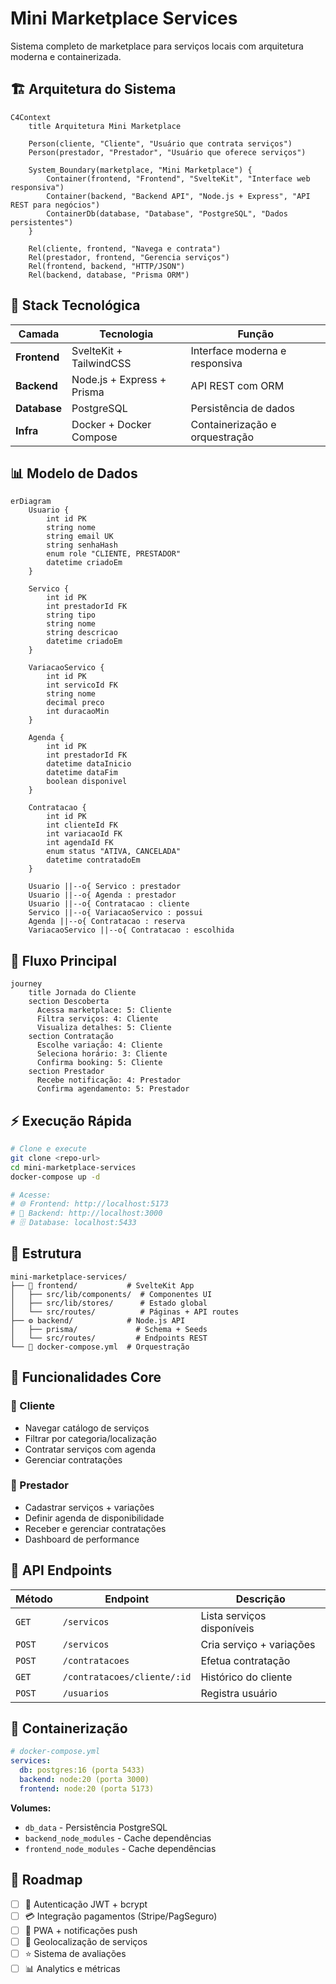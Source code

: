 # Mini Marketplace Services

Sistema completo de marketplace para serviços locais com arquitetura moderna e containerizada.

## 🏗️ Arquitetura do Sistema

```mermaid
C4Context
    title Arquitetura Mini Marketplace

    Person(cliente, "Cliente", "Usuário que contrata serviços")
    Person(prestador, "Prestador", "Usuário que oferece serviços")
    
    System_Boundary(marketplace, "Mini Marketplace") {
        Container(frontend, "Frontend", "SvelteKit", "Interface web responsiva")
        Container(backend, "Backend API", "Node.js + Express", "API REST para negócios")
        ContainerDb(database, "Database", "PostgreSQL", "Dados persistentes")
    }
    
    Rel(cliente, frontend, "Navega e contrata")
    Rel(prestador, frontend, "Gerencia serviços")
    Rel(frontend, backend, "HTTP/JSON")
    Rel(backend, database, "Prisma ORM")
```

## 🚀 Stack Tecnológica

| Camada | Tecnologia | Função |
|--------|------------|--------|
| **Frontend** | SvelteKit + TailwindCSS | Interface moderna e responsiva |
| **Backend** | Node.js + Express + Prisma | API REST com ORM |
| **Database** | PostgreSQL | Persistência de dados |
| **Infra** | Docker + Docker Compose | Containerização e orquestração |

## 📊 Modelo de Dados

```mermaid
erDiagram
    Usuario {
        int id PK
        string nome
        string email UK
        string senhaHash
        enum role "CLIENTE, PRESTADOR"
        datetime criadoEm
    }

    Servico {
        int id PK
        int prestadorId FK
        string tipo
        string nome
        string descricao
        datetime criadoEm
    }

    VariacaoServico {
        int id PK
        int servicoId FK
        string nome
        decimal preco
        int duracaoMin
    }

    Agenda {
        int id PK
        int prestadorId FK
        datetime dataInicio
        datetime dataFim
        boolean disponivel
    }

    Contratacao {
        int id PK
        int clienteId FK
        int variacaoId FK
        int agendaId FK
        enum status "ATIVA, CANCELADA"
        datetime contratadoEm
    }

    Usuario ||--o{ Servico : prestador
    Usuario ||--o{ Agenda : prestador
    Usuario ||--o{ Contratacao : cliente
    Servico ||--o{ VariacaoServico : possui
    Agenda ||--o{ Contratacao : reserva
    VariacaoServico ||--o{ Contratacao : escolhida
```

## 🔄 Fluxo Principal

```mermaid
journey
    title Jornada do Cliente
    section Descoberta
      Acessa marketplace: 5: Cliente
      Filtra serviços: 4: Cliente
      Visualiza detalhes: 5: Cliente
    section Contratação
      Escolhe variação: 4: Cliente
      Seleciona horário: 3: Cliente
      Confirma booking: 5: Cliente
    section Prestador
      Recebe notificação: 4: Prestador
      Confirma agendamento: 5: Prestador
```

## ⚡ Execução Rápida

```bash
# Clone e execute
git clone <repo-url>
cd mini-marketplace-services
docker-compose up -d

# Acesse:
# 🌐 Frontend: http://localhost:5173
# 🔧 Backend: http://localhost:3000  
# 🗄️ Database: localhost:5433
```

## 📁 Estrutura

```
mini-marketplace-services/
├── 🎨 frontend/           # SvelteKit App
│   ├── src/lib/components/  # Componentes UI
│   ├── src/lib/stores/      # Estado global
│   └── src/routes/          # Páginas + API routes
├── ⚙️ backend/            # Node.js API
│   ├── prisma/             # Schema + Seeds
│   └── src/routes/         # Endpoints REST
└── 🐳 docker-compose.yml  # Orquestração
```

## 🎯 Funcionalidades Core

### 👤 Cliente
- Navegar catálogo de serviços
- Filtrar por categoria/localização
- Contratar serviços com agenda
- Gerenciar contratações

### 🔧 Prestador  
- Cadastrar serviços + variações
- Definir agenda de disponibilidade
- Receber e gerenciar contratações
- Dashboard de performance

## 🔌 API Endpoints

| Método | Endpoint | Descrição |
|--------|----------|-----------|
| `GET` | `/servicos` | Lista serviços disponíveis |
| `POST` | `/servicos` | Cria serviço + variações |
| `POST` | `/contratacoes` | Efetua contratação |
| `GET` | `/contratacoes/cliente/:id` | Histórico do cliente |
| `POST` | `/usuarios` | Registra usuário |

## 🐳 Containerização

```yaml
# docker-compose.yml
services:
  db: postgres:16 (porta 5433)
  backend: node:20 (porta 3000) 
  frontend: node:20 (porta 5173)
```

**Volumes:**
- `db_data` - Persistência PostgreSQL
- `backend_node_modules` - Cache dependências
- `frontend_node_modules` - Cache dependências

## 🚧 Roadmap

- [ ] 🔐 Autenticação JWT + bcrypt
- [ ] 💳 Integração pagamentos (Stripe/PagSeguro)
- [ ] 📱 PWA + notificações push
- [ ] 📍 Geolocalização de serviços
- [ ] ⭐ Sistema de avaliações
- [ ] 📊 Analytics e métricas